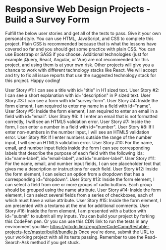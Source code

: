 # Responsive Web Design Projects - Build a Survey Form
Fulfill the below user stories and get all of the tests to pass. Give it your own personal style. You can use HTML, JavaScript, and CSS to complete this project. Plain CSS is recommended because that is what the lessons have covered so far and you should get some practice with plain CSS. You can use Bootstrap or SASS if you choose. Additional technologies (just for example jQuery, React, Angular, or Vue) are not recommended for this project, and using them is at your own risk. Other projects will give you a chance to work with different technology stacks like React. We will accept and try to fix all issue reports that use the suggested technology stack for this project. Happy coding!

 User Story #1: I can see a title with id="title" in H1 sized text.
 User Story #2: I can see a short explanation with id="description" in P sized text.
 User Story #3: I can see a form with id="survey-form". User Story #4: Inside the form element, I am required to enter my name in a field with id="name".
 User Story #5: Inside the form element, I am required to enter an email in a field with id="email".
 User Story #6: If I enter an email that is not formatted correctly, I will see an HTML5 validation error.
 User Story #7: Inside the form, I can enter a number in a field with id="number".
 User Story #8: If I enter non-numbers in the number input, I will see an HTML5 validation error.
 User Story #9: If I enter numbers outside the range of the number input, I will see an HTML5 validation error.
 User Story #10: For the name, email, and number input fields inside the form I can see corresponding labels that describe the purpose of each field with the following ids: id="name-label", id="email-label", and id="number-label".
 User Story #11: For the name, email, and number input fields, I can see placeholder text that gives me a description or instructions for each field.
 User Story #12: Inside the form element, I can select an option from a dropdown that has a corresponding id="dropdown".
 User Story #13: Inside the form element, I can select a field from one or more groups of radio buttons. Each group should be grouped using the name attribute.
 User Story #14: Inside the form element, I can select several fields from a series of checkboxes, each of which must have a value attribute.
 User Story #15: Inside the form element, I am presented with a textarea at the end for additional comments.
 User Story #16: Inside the form element, I am presented with a button with id="submit" to submit all my inputs.
You can build your project by forking this CodePen pen. Or you can use this CDN link to run the tests in any environment you like: https://gitcdn.link/repo/freeCodeCamp/testable-projects-fcc/master/build/bundle.js Once you're done, submit the URL to your working project with all its tests passing. Remember to use the Read-Search-Ask method if you get stuck.
